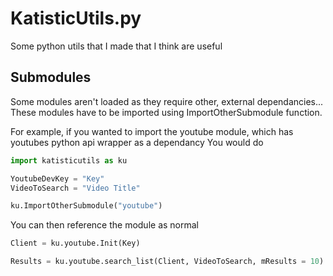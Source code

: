 # KatisticUtils.py
Some python utils that I made that I think are useful

## Submodules

Some modules aren't loaded as they require other, external dependancies... These modules have to be imported using ImportOtherSubmodule function.

For example, if you wanted to import the youtube module, which has youtubes python api wrapper as a dependancy
You would do

```python
import katisticutils as ku

YoutubeDevKey = "Key"
VideoToSearch = "Video Title"

ku.ImportOtherSubmodule("youtube")
```
You can then reference the module as normal

```python
Client = ku.youtube.Init(Key)

Results = ku.youtube.search_list(Client, VideoToSearch, mResults = 10)
```
